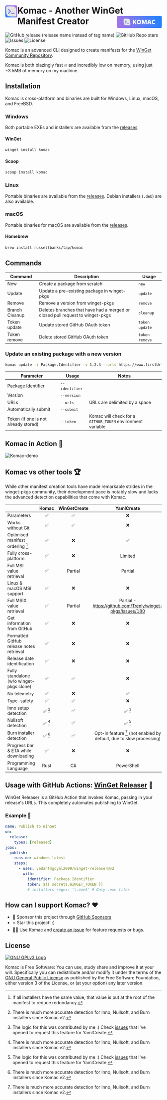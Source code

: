 <h1><img src="assets/logo.svg" align="left" height="39" alt="Komac logo">Komac - Another WinGet Manifest Creator <img src="assets/banner.svg" align="right" height="39" alt="Komac banner"></h1>

![GitHub release (release name instead of tag name)](https://img.shields.io/github/v/release/russellbanks/komac)
![GitHub Repo stars](https://img.shields.io/github/stars/russellbanks/komac)
![Issues](https://img.shields.io/github/issues/russellbanks/Komac)
![License](https://img.shields.io/github/license/russellbanks/Komac)

Komac is an advanced CLI designed to create manifests for the [WinGet Community Repository](https://github.com/microsoft/winget-pkgs).

Komac is both blazingly fast 🔥 and incredibly low on memory, using just ~3.5MB of memory on my machine.

## Installation

Komac is cross-platform and binaries are built for Windows, Linux, macOS, and FreeBSD.

### Windows

Both portable EXEs and installers are available from the [releases](https://github.com/russellbanks/Komac/releases).

#### WinGet

```bash
winget install komac
```

#### Scoop

```bash
scoop install komac
```

### Linux

Portable binaries are available from the [releases](https://github.com/russellbanks/Komac/releases). Debian installers
(`.deb`) are also available.

### macOS

Portable binaries for macOS are available from the [releases](https://github.com/russellbanks/Komac/releases).

#### Homebrew

```bash
brew install russellbanks/tap/komac
```

## Commands

| Command        | Description                                                                   | Usage          |
|----------------|-------------------------------------------------------------------------------|----------------|
| New            | Create a package from scratch                                                 | `new`          |
| Update         | Update a pre-existing package in winget-pkgs                                  | `update`       |
| Remove         | Remove a version from winget-pkgs                                             | `remove`       |
| Branch Cleanup | Deletes branches that have had a merged or closed pull request to winget-pkgs | `cleanup`      |
| Token update   | Update stored GitHub OAuth token                                              | `token update` |
| Token remove   | Delete stored GitHub OAuth token                                              | `token remove` |

### Update an existing package with a new version

```bash
komac update -i Package.Identifier -v 1.2.3 --urls https://www.firstUrl.com https://www.secondUrl.com --submit
```

| Parameter                            | Usage          | Notes                                                      |
|--------------------------------------|----------------|------------------------------------------------------------|
| Package Identifier                   | `--identifier` |                                                            |
| Version                              | `--version`    |                                                            |
| URLs                                 | `--urls`       | URLs are delimited by a space                              |
| Automatically submit                 | `--submit`     |                                                            |
| Token (if one is not already stored) | `--token`      | Komac will check for a `GITHUB_TOKEN` environment variable |

## Komac in Action 🎥

![Komac-demo](https://user-images.githubusercontent.com/74878137/216784291-de2d5dc8-d6f9-4bde-a059-7a1382c3940b.gif)

## Komac vs other tools 🏆

While other manifest creation tools have made remarkable strides in the winget-pkgs community, their development pace is
notably slow and lacks the advanced detection capabilities that come with Komac.

|                                          | Komac  | WinGetCreate |                              YamlCreate                              |
|------------------------------------------|:------:|:------------:|:--------------------------------------------------------------------:|
| Parameters                               |   ✅    |      ✅       |                                  ❌                                   |
| Works without Git                        |   ✅    |      ✅       |                                  ❌                                   |
| Optimised manifest ordering [^1]         |   ✅    |      ❌       |                                  ✅                                   |
| Fully cross-platform                     |   ✅    |      ❌       |                               Limited                                |
| Full MSI value retrieval                 |   ✅    |   Partial    |                               Partial                                |
| Linux & macOS MSI support                |   ✅    |      ❌       |                                  ❌                                   |
| Full MSIX value retrieval                |   ✅    |   Partial    |      Partial - https://github.com/Trenly/winget-pkgs/issues/180      |
| Get information from GitHub              |   ✅    |      ❌       |                                  ❌                                   |
| Formatted GitHub release notes retrieval |   ✅    |      ❌       |                                  ❌                                   |
| Release date identification              |   ✅    |      ❌       |                                  ❌                                   |
| Fully standalone (w/o winget-pkgs clone) |   ✅    |      ✅       |                                  ❌                                   |
| No telemetry                             |   ✅    |      ❌       |                                  ✅                                   |
| Type-safety                              |   ✅    |      ✅       |                                  ❌                                   |
| Inno setup detection                     | ✅ [^2] |      ✅       |                                ✅ [^3]                                |
| Nullsoft detection                       | ✅ [^2] |      ✅       |                                ✅ [^3]                                |
| Burn installer detection                 | ✅ [^2] |      ✅       | Opt-in feature [^2] (not enabled by default, due to slow processing) |
| Progress bar & ETA while downloading     |   ✅    |      ❌       |                                  ❌                                   |
| Programming Language                     |  Rust  |      C#      |                              PowerShell                              |

[^1]: If all installers have the same value, that value is put at the root of the manifest to reduce redundancy.
[^2]: There is much more accurate detection for Inno, Nullsoft, and Burn installers since Komac v2.
[^3]: The logic for this was contributed by me :) Check [issues](https://github.com/Trenly/winget-pkgs/issues?q=is:issue+author:russellbanks) that I've opened to request this feature for YamlCreate.

## Usage with GitHub Actions: [WinGet Releaser](https://github.com/vedantmgoyal2009/winget-releaser) 🌟

WinGet Releaser is a GitHub Action that invokes Komac, passing in your release's URLs. This completely automates
publishing to WinGet.

### Example 📝

```yaml
name: Publish to WinGet
on:
  release:
    types: [released]
jobs:
  publish:
    runs-on: windows-latest
    steps:
      - uses: vedantmgoyal2009/winget-releaser@v2
        with:
          identifier: Package.Identifier
          token: ${{ secrets.WINGET_TOKEN }}
          # installers-regex: '\.exe$' # Only .exe files
```

## How can I support Komac? ❤️

- 🤝 Sponsor this project through [GitHub Sponsors](https://github.com/sponsors/russellbanks)
- ⭐ Star this project! :)
- 🧑‍💻 Use Komac and [create an issue](https://github.com/russellbanks/Komac/issues/new) for feature requests or bugs.

## License

[![GNU GPLv3 Logo](https://www.gnu.org/graphics/gplv3-127x51.png)](http://www.gnu.org/licenses/gpl-3.0.en.html)

Komac is Free Software: You can use, study share and improve it at your will. Specifically you can redistribute and/or
modify it under the terms of the [GNU General Public License](http://www.gnu.org/licenses/gpl-3.0.en.html) as published
by the Free Software Foundation, either version 3 of the License, or (at your option) any later version.
